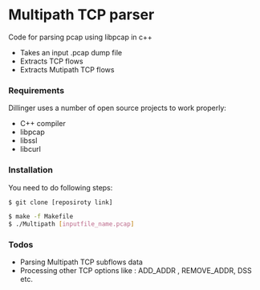 # Multipath TCP parser

Code for parsing pcap using libpcap in c++

  - Takes an input .pcap dump file
  - Extracts TCP flows
  - Extracts Mutipath TCP flows


### Requirements

Dillinger uses a number of open source projects to work properly:

* C++ compiler
* libpcap
* libssl
* libcurl

### Installation

You need to do following steps:

```sh
$ git clone [reposiroty link]
```

```sh
$ make -f Makefile
$ ./Multipath [inputfile_name.pcap]
```

### Todos

 - Parsing Multipath TCP subflows data
 - Processing other TCP options like : ADD_ADDR , REMOVE_ADDR, DSS etc.





